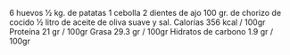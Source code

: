 6 huevos
½ kg. de patatas
1 cebolla
2 dientes de ajo
100 gr. de chorizo de cocido
½ litro de aceite de oliva suave y sal.
Calorías	356 kcal / 100gr
Proteína	21 gr / 100gr
Grasa	29.3 gr / 100gr
Hidratos de carbono	1.9 gr / 100gr


